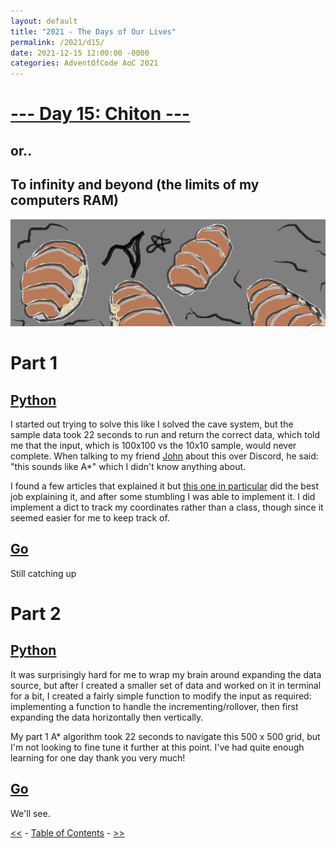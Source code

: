 ```yaml
---
layout: default
title: "2021 - The Days of Our Lives"
permalink: /2021/d15/
date: 2021-12-15 12:00:00 -0000
categories: AdventOfCode AoC 2021
---
```

# [--- Day 15: Chiton ---](https://adventofcode.com/2021/day/15)
## or..
## To infinity and beyond (the limits of my computers RAM)
![one art please](/docs/assets/img/chitin.png)
# Part 1

## [Python](https://github.com/aaronlael/AoC-2021/blob/master/AoC_2021_D15P1.py)

I started out trying to solve this like I solved the cave system, but the sample data took 22 seconds to run and return the correct data, which told me that the input, which is 100x100 vs the 10x10 sample, would never complete.  When talking to my friend [John](https://github.com/Nhawdge) about this over Discord, he said:  "this sounds like A*" which I didn't know anything about.

I found a few articles that explained it but [this one in particular](https://medium.com/@nicholas.w.swift/easy-a-star-pathfinding-7e6689c7f7b2) did the best job explaining it, and after some stumbling I was able to implement it.  I did implement a dict to track my coordinates rather than a class, though since it seemed easier for me to keep track of.

## [Go](https://github.com/aaronlael/AoC-2021-Go/)

Still catching up

# Part 2

## [Python](https://github.com/aaronlael/AoC-2021/blob/master/AoC_2021_D15P2.py)

It was surprisingly hard for me to wrap my brain around expanding the data source, but after I created a smaller set of data and worked on it in terminal for a bit, I created a fairly simple function to modify the input as required:  implementing a function to handle the incrementing/rollover, then first expanding the data horizontally then vertically.

My part 1 A* algorithm took 22 seconds to navigate this 500 x 500 grid, but I'm not looking to fine tune it further at this point.  I've had quite enough learning for one day thank you very much!

## [Go](https://github.com/aaronlael/AoC-2021-Go/)

We'll see.

[<<](AoC_2021_D14.md) - [Table of Contents](AoC_2021.md) - [>>](AoC_2021_D16.md)

